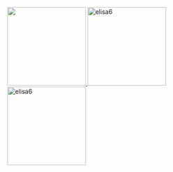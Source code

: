 <a href="https://github.com/elisa6">
<img src="https://github-readme-stats-git-masterrstaa-rickstaa.vercel.app/api?username=elisa6&show_icons=true&hide_border=true&count_private=true&include_all_commits=true&theme=tokyonight&ver=2" height="180em"/>
<img src="https://github-readme-streak-stats.herokuapp.com/?user=elisa6&theme=tokyonight&hide_border=true" height="180em" alt="elisa6"/>
<img height="180em" src="https://github-readme-stats.vercel.app/api/top-langs?username=elisa6&show_icons=true&locale=en&layout=compact&theme=tokyonight&count-private=true&ver=2" alt="elisa6" /></a>
